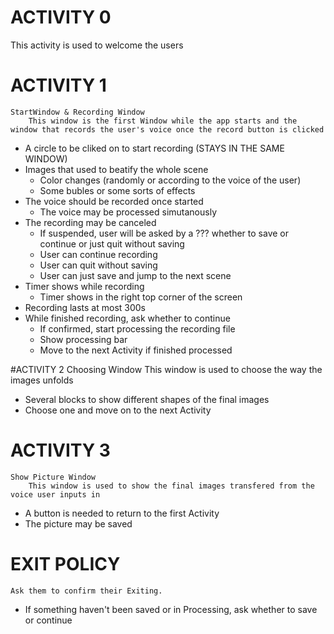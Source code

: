 # ACTIVITY 0
 This activity is used to welcome the users

# ACTIVITY 1
	StartWindow & Recording Window
		This window is the first Window while the app starts and the window that records the user's voice once the record button is clicked
* A circle to be cliked on to start recording (STAYS IN THE SAME WINDOW)
* Images that used to beatify the whole scene
  * Color changes (randomly or according to the voice of the user)
  * Some bubles or some sorts of effects
* The voice should be recorded once started
  * The voice may be processed simutanously
* The recording may be canceled
  * If suspended, user will be asked by a ??? whether to save or continue or just quit without saving
  * User can continue recording
  * User can quit without saving
  * User can just save and jump to the next scene
* Timer shows while recording
  * Timer shows in the right top corner of the screen
* Recording lasts at most 300s
* While finished recording, ask whether to continue
  * If confirmed, start processing the recording file
  * Show processing bar
  * Move to the next Activity if finished processed

#ACTIVITY 2
	Choosing Window
		This window is used to choose the way the images unfolds
 *	Several blocks to show different shapes of the final images
 *  Choose one and move on to the next Activity

# ACTIVITY 3
	Show Picture Window
		This window is used to show the final images transfered from the voice user inputs in

 * A button is needed to return to the first Activity
 * The picture may be saved


# EXIT POLICY
	Ask them to confirm their Exiting.
 * If something haven't been saved or in Processing, ask whether to save or continue
